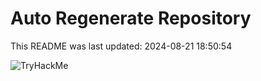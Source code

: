 # Auto Regenerate Repository

This README was last updated: 2024-08-21 18:50:54

 ![TryHackMe](https://tryhackme.com/badge/533634)
